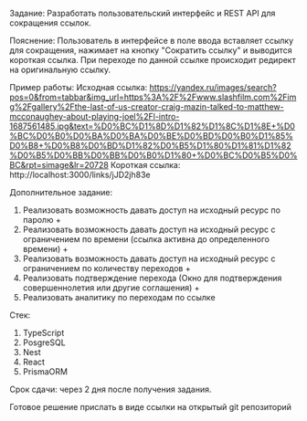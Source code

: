 Задание: Разработать пользовательский интерфейс и REST API для сокращения ссылок.

Пояснение: Пользователь в интерфейсе в поле ввода вставляет ссылку для сокращения, нажимает на кнопку "Сократить ссылку" и выводится короткая ссылка. При переходе по данной ссылке происходит редирект на оригинальную ссылку.

Пример работы:
Исходная ссылка: https://yandex.ru/images/search?pos=0&from=tabbar&img_url=https%3A%2F%2Fwww.slashfilm.com%2Fimg%2Fgallery%2Fthe-last-of-us-creator-craig-mazin-talked-to-matthew-mcconaughey-about-playing-joel%2Fl-intro-1687561485.jpg&text=%D0%BC%D1%8D%D1%82%D1%8C%D1%8E+%D0%BC%D0%B0%D0%BA%D0%BA%D0%BE%D0%BD%D0%B0%D1%85%D0%B8+%D0%B8%D0%BD%D1%82%D0%B5%D1%80%D1%81%D1%82%D0%B5%D0%BB%D0%BB%D0%B0%D1%80+%D0%BC%D0%B5%D0%BC&rpt=simage&lr=20728
Короткая ссылка: http://localhost:3000/links/jJD2jh83e

Дополнительное задание:
1. Реализовать возможность давать доступ на исходный ресурс по паролю +
2. Реализовать возможность давать доступ на исходный ресурс с ограничением по времени (ссылка активна до определенного времени) +
3. Реализовать возможность давать доступ на исходный ресурс с ограничением по количеству переходов +
4. Реализовать подтверждение перехода (Окно для подтверждения совершеннолетия или другие соглашения) +
5. Реализовать аналитику по переходам по ссылке

Стек:
1. TypeScript
2. PosgreSQL
3. Nest
4. React
5. PrismaORM

Срок сдачи: через 2 дня после получения задания.

Готовое решение прислать в виде ссылки на открытый git репозиторий
